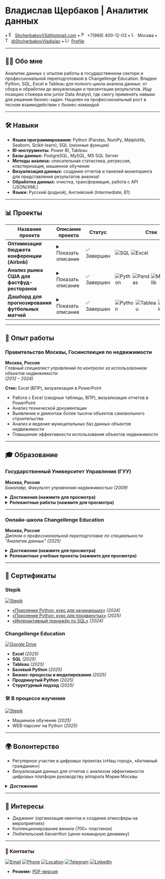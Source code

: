 # Владислав Щербаков | Аналитик данных

• <img src="https://api.iconify.design/mdi:email.svg" width="16" alt="Email"/> ShcherbakovVS@hotmail.com • <img src="https://api.iconify.design/mdi:phone.svg" width="16" alt="Phone"/> +7(968) 400-12-03 • <img src="https://api.iconify.design/mdi:map-marker.svg" width="16" alt="Location"/> Москва • <img src="https://api.iconify.design/mdi:telegram.svg" width="16" alt="Telegram"/> [@ShcherbakovVladislav](https://t.me/ShcherbakovVladislav) • <img src="https://api.iconify.design/mdi:linkedin.svg" width="16" alt="LinkedIn"/> [Profile](https://linkedin.com/in/...)

---
## **👨‍💻 Обо мне**  
Аналитик данных с опытом работы в государственном секторе и профессиональной переподготовкой в Changellenge Education. Владею Python, SQL, Excel и Tableau для полного цикла анализа данных: от сбора и обработки до визуализации и презентации результатов. Ищу позицию стажера или junior Data Analyst, где смогу применять навыки для решения бизнес-задач.  Нацелен на профессиональный рост в тесном взаимодействии с бизнес-командой

---
## **🛠 Навыки**  
- **Языки программирования:** Python (Pandas, NumPy, Matplotlib, Seaborn, Scikit-learn), SQL (оконные функции)  
- **BI-инструменты:** Power BI, Tableau  
- **Базы данных:** PostgreSQL, MySQL, MS SQL Server  
- **Методы анализа:** описательная статистика, регрессия, кластеризация, машинное обучение  
- **Визуализация данных:** создание отчетов и панелей мониторинга для представления результатов анализа!
- **Обработка данных:** очистка, трансформация, работа с API (JSON/XML)  
- **Языки:** Русский (родной), Английский (Intermediate, B1)   
---
## **📊 Проекты**

| Название проекта | Описание проекта | Статус | Стек |
|------------------|------------------|--------|------|
| **Оптимизация бюджета конференции (Airbnb)** | <details><summary>Показать описание</summary><br>Анализ данных Airbnb для минимизации затрат на размещение участников конференции в Бостоне. Включал:<br>- Сравнение цен по районам<br>- Оптимизацию логистики проживания<br>- Визуализацию оптимальных вариантов<br><br>[🌐 GitHub проекта](...)</details> | ✅ Завершен | <span style="display:inline-flex;gap:4px">![SQL](https://img.shields.io/badge/SQL-4479A1?logo=postgresql&logoColor=white&style=flat-square) ![Excel](https://img.shields.io/badge/Excel-217346?logo=microsoft-excel&logoColor=white&style=flat-square)</span> |
| **Анализ рынка США для фастфуд-ресторанов** | <details><summary>Показать описание</summary><br>Исследование локаций для запуска сети ресторанов на основе рыночных данных. Основные этапы:<br>- Сбор данных о демографии и конкурентах<br>- Анализ транспортной доступности<br>- Построение тепловых карт посещаемости<br><br>[🌐 GitHub проекта](...)</details> | ✅ Завершен | <span style="display:inline-flex;gap:4px">![Python](https://img.shields.io/badge/Python-3776AB?logo=python&logoColor=white&style=flat-square) ![Pandas](https://img.shields.io/badge/Pandas-150458?logo=pandas&logoColor=white&style=flat-square) ![Matplotlib](https://img.shields.io/badge/Matplotlib-11557C?style=flat-square&logo=matplotlib&logoColor=white) ![Excel](https://img.shields.io/badge/Excel-217346?logo=microsoft-excel&logoColor=white&style=flat-square)</span> |
| **Дашборд для прогнозирования футбольных матчей** | <details><summary>Показать описание</summary><br>Визуализация статистики матчей и прогнозирование результатов. Особенности:<br>- Парсинг данных с sports-api<br>- ML-модель для прогнозирования<br>- Интерактивный дашборд в Tableau<br><br>[🌐 GitHub проекта](...)</details> | ✅ Завершен | <span style="display:inline-flex;gap:4px">![Python](https://img.shields.io/badge/Python-3776AB?logo=python&logoColor=white&style=flat-square) ![Tableau](https://img.shields.io/badge/Tableau-E97627?logo=tableau&logoColor=white&style=flat-square) ![Scikit-learn](https://img.shields.io/badge/Scikit_learn-F7931E?logo=scikit-learn&logoColor=white&style=flat-square)</span> |

---
## **💼 Опыт работы**
### **Правительство Москвы, Госинспекция по недвижимости**  
**Москва, Россия**  
*Главный специалист управлений по контролю за использованием объектов недвижимости*  
*(2012 – 2024)*

**Стек:** Excel (ВПР), визуализация в PowerPoint  
- Работа с Excel (сводные таблицы, ВПР), визуализация отчетов в PowerPoint  
- Анализ технической документации  
- Выявление и демонтаж более тысячи объектов самовольного строительства  
- Анализ и ведение муниципальных баз данных объектов недвижимости  
- Повышение эффективности использования объектов недвижимости  
---
## **🎓 Образование**

### **Государственный Университет Управления (ГУУ)**  
**Москва, Россия**  
*Бакалавр, Факультет управления недвижимостью (2009)*    

<details>
  <summary><b> Достижения (нажмите для просмотра)</b></summary>
  
  - Участие в профильных семинарах и конференциях
</details>

<details>
  <summary><b> Релевантные работы (нажмите для просмотра)</b></summary>

  - **Дипломная работа:**  
    _"Прогнозирование инвестиционной привлекательности коммерческой недвижимости"_  
    - Анализ рыночных тенденций  
    - Разработка модели оценки  
    - Визуализация результатов в Excel
</details>

---

### **Онлайн-школа Changellenge Education**  
**Москва, Россия**  
*Диплом о профессиональной переподготовке по специальности "Аналитик данных" (2025)*   

<details>
  <summary><b> Достижения (нажмите для просмотра)</b></summary>
  
  - **Первое место** в командном проекте _"Оптимизация бюджета на размещение участников конференции в Бостоне (Airbnb)"_
</details>

<details>
  <summary><b> Релевантные учебные проекты (нажмите для просмотра)</b></summary>

  - **Оптимизация бюджета конференции**  
    `SQL` | `Excel`  
    Анализ данных Airbnb для минимизации затрат на размещение
  
  - **Анализ рынка США для фастфуд-сети**  
    `Python` | `Excel`  
    Исследование локаций для запуска ресторанов
  
  - **Дашборд для прогнозирования футбольных матчей**  
    `Python` | `Tableau`  
    Визуализация статистики и прогнозов
</details>

---
## **📜 Сертификаты**

### Stepik
[<img src="https://img.shields.io/badge/-Stepik-01BABC?style=flat&logo=stepik&logoColor=white" alt="Stepik">](https://stepik.org)  
- [«Поколение Python: курс для начинающих»](https://stepik.org/cert/2474707) *(2024)*  
- [«Поколение Python: курс для продвинутых»](https://stepik.org/cert/2919133) *(2025)*  
- [«Интерактивный тренажёр по SQL»](https://stepik.org/cert/2528386) *(2024)*  

### Changellenge Education
[<img src="https://img.shields.io/badge/-Google_Drive-4285F4?style=flat&logo=google-drive&logoColor=white" alt="Google Drive">](https://drive.google.com/drive/folders/1QpmyMLnFiYN0NOQYL9t6uIIrERwd2p_b?usp=drive_link)  
- **Excel** *(2025)*  
- **SQL** *(2025)*  
- **Tableau** *(2025)*  
- **Базовый Python** *(2025)*  
- **Бизнес-процессы и моделирование** *(2025)*  
- **Продвинутый Python** *(2025)*  
- **Структурный подход** *(2025)*  

### **🛠 В процессе изучения**  
[<img src="https://img.shields.io/badge/-Stepik-01BABC?style=flat&logo=stepik&logoColor=white" alt="Stepik">](https://stepik.org)  
- Машинное обучение *(2025)*  
- WEB-парсинг на Python *(2025)*  

---
## **🌍 Волонтерство**  
- Регулярное участие в цифровых проектах («Наш город», «Активный гражданин»)  
- Визуализация данных для отчетов с анализом эффективности цифровых платформ руководству аппарата Мэрии Москвы
<details>
<summary><b> Достижения </b></summary>

- **Участие в 50+ городских инициативах**  
  Помощь в реализации проектов по улучшению городской инфраструктуры  
- **Визуализировал данные для 20+ стратегических отчетов**  
  Создание понятных дашбордов и презентаций для руководства  
- **Помог привлечь 1000+ новых участников платформ**  
  Продвижение цифровых сервисов среди жителей Москвы  
</details>

---
## **🎵 Интересы**  
- Диджеинг (организация ивентов и создание атмосферы на мероприятиях)
- Коллекционирование винила (700+ пластинок)  
- Любительский баскетбол  (ценю командную динамику)
---
### **📌 Контакты**  
[![Email](https://img.shields.io/badge/Email-ShcherbakovVS@hotmail.com-0078D4?logo=microsoft-outlook)](mailto:ShcherbakovVS@hotmail.com) [![Phone](https://img.shields.io/badge/Phone-+7(968)400--12--03-25D366?logo=whatsapp)](tel:+79684001203) [![Location](https://img.shields.io/badge/Location-Moscow-red?logo=googlemaps)](https://maps.google.com/?q=Moscow) [![Telegram](https://img.shields.io/badge/Telegram-@ShcherbakovVladislav-26A5E4?logo=telegram)](https://t.me/ShcherbakovVladislav) [![LinkedIn](https://img.shields.io/badge/LinkedIn-Profile-0A66C2?logo=linkedin)](https://linkedin.com/in/...)
- **Резюме:** [PDF-версия](...)






